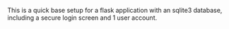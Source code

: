 This is a quick base setup for a flask application with an sqlite3 database, including a secure login screen and 1 user account.

